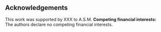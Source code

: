 ## Acknowledgements

This work was supported by XXX to A.S.M. **Competing financial interests:** The authors declare no competing financial interests.

